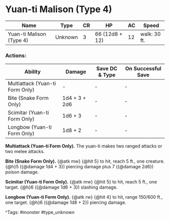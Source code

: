 # Yuan-ti Malison (Type 4)

| Name | Type | CR | HP | AC | Speed |
|------|------|----|----|----|-------|
| Yuan-ti Malison (Type 4) | Unknown | 3 | 66 (12d8 + 12) | 12 | walk: 30 ft. |

### Actions:

| Ability | Damage | Save DC & Type | On Successful Save |
|---------|--------|----------------|--------------------|
| Multiattack (Yuan-ti Form Only) | - | - | - |
| Bite (Snake Form Only) | 1d4 + 3 + 2d6 | - | - |
| Scimitar (Yuan-ti Form Only) | 1d6 + 3 | - | - |
| Longbow (Yuan-ti Form Only) | 1d8 + 2 | - | - |


**Multiattack (Yuan-ti Form Only).** The yuan-ti makes two ranged attacks or two melee attacks.

**Bite (Snake Form Only).** {@atk mw} {@hit 5} to hit, reach 5 ft., one creature. {@h}5 ({@damage 1d4 + 3}) piercing damage plus 7 ({@damage 2d6}) poison damage.

**Scimitar (Yuan-ti Form Only).** {@atk mw} {@hit 5} to hit, reach 5 ft., one target. {@h}6 ({@damage 1d6 + 3}) slashing damage.

**Longbow (Yuan-ti Form Only).** {@atk rw} {@hit 4} to hit, range 150/600 ft., one target. {@h}6 ({@damage 1d8 + 2}) piercing damage.

^Tags: #monster #type_unknown